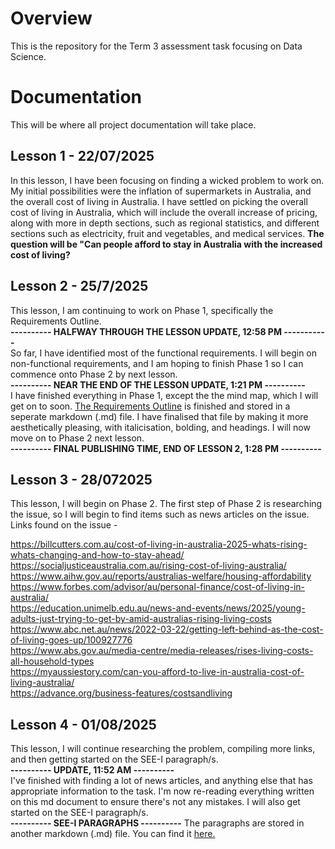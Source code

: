 # Overview
This is the repository for the Term 3 assessment task focusing on Data Science.

# Documentation
This will be where all project documentation will take place.

## Lesson 1 - 22/07/2025
In this lesson, I have been focusing on finding a wicked problem to work on. My initial possibilities were the inflation of supermarkets in Australia, and the overall cost of living in Australia. I have settled on picking the overall cost of living in Australia, which will include the overall increase of pricing, along with more in depth sections, such as regional statistics, and different sections such as electricity, fruit and vegetables, and medical services.
**The question will be "Can people afford to stay in Australia with the increased cost of living?**

## Lesson 2 - 25/7/2025
This lesson, I am continuing to work on Phase 1, specifically the Requirements Outline.                                                                                                     
**---------- HALFWAY THROUGH THE LESSON UPDATE, 12:58 PM -----------**                                                                                                                                    
So far, I have identified most of the functional requirements. I will begin on non-functional requirements, and I am hoping to finish Phase 1 so I can commence onto Phase 2 by next lesson.                                                                                                          
**----------  NEAR THE END OF THE LESSON UPDATE, 1:21 PM ----------**                                                                                    
I have finished everything in Phase 1, except the the mind map, which I will get on to soon. [The Requirements Outline](https://github.com/cat-loverrr/Data-Science-Assessment-Task/blob/main/requirements_outline.md) is finished and stored in a seperate markdown (.md) file. I have finalised that file by making it more aesthetically pleasing, with italicisation, bolding, and headings. I will now move on to Phase 2 next lesson.                                                                                                           
**---------- FINAL PUBLISHING TIME, END OF LESSON 2, 1:28 PM ----------**

## Lesson 3 - 28/072025
This lesson, I will begin on Phase 2. The first step of Phase 2 is researching the issue, so I will begin to find items such as news articles on the issue. Links found on the issue -                                                                                        

https://billcutters.com.au/cost-of-living-in-australia-2025-whats-rising-whats-changing-and-how-to-stay-ahead/                                                                                                                                                                  
https://socialjusticeaustralia.com.au/rising-cost-of-living-australia/                                                                                                                                                                                                          
https://www.aihw.gov.au/reports/australias-welfare/housing-affordability                                                                                                                                                                                                        
https://www.forbes.com/advisor/au/personal-finance/cost-of-living-in-australia/                                                                                                                                                                                                 
https://education.unimelb.edu.au/news-and-events/news/2025/young-adults-just-trying-to-get-by-amid-australias-rising-living-costs                                                                                                                                               
https://www.abc.net.au/news/2022-03-22/getting-left-behind-as-the-cost-of-living-goes-up/100927776                                                                                                                                                                              
https://www.abs.gov.au/media-centre/media-releases/rises-living-costs-all-household-types                                                                                                                                                                                       
https://myaussiestory.com/can-you-afford-to-live-in-australia-cost-of-living-australia/                                                                                                                                                                                         
https://advance.org/business-features/costsandliving                                                                                                                                                                                                                            

## Lesson 4 - 01/08/2025
This lesson, I will continue researching the problem, compiling more links, and then getting started on the SEE-I paragraph/s.                                                                                                                                                
**---------- UPDATE, 11:52 AM ----------**                                                                                                                                                                                                                                    
I've finished with finding a lot of news articles, and anything else that has appropriate information to the task. I'm now re-reading everything written on this md document to ensure there's not any mistakes. I will also get started on the SEE-I paragraph/s.            
**---------- SEE-I PARAGRAPHS ----------**
The paragraphs are stored in another markdown (.md) file. You can find it [here.](https://github.com/cat-loverrr/Data-Science-Assessment-Task/blob/main/SEE-I%20paragraphs.md)



